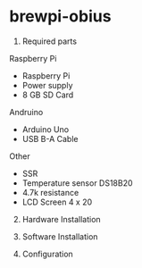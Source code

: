 # brewpi-obius
1. Required parts

Raspberry Pi
- Raspberry Pi 
- Power supply
- 8 GB SD Card
 
Andruino
- Arduino Uno
- USB B-A Cable

Other
- SSR
- Temperature sensor DS18B20 
- 4.7k resistance
- LCD Screen 4 x 20


2. Hardware Installation

3. Software Installation

4. Configuration
